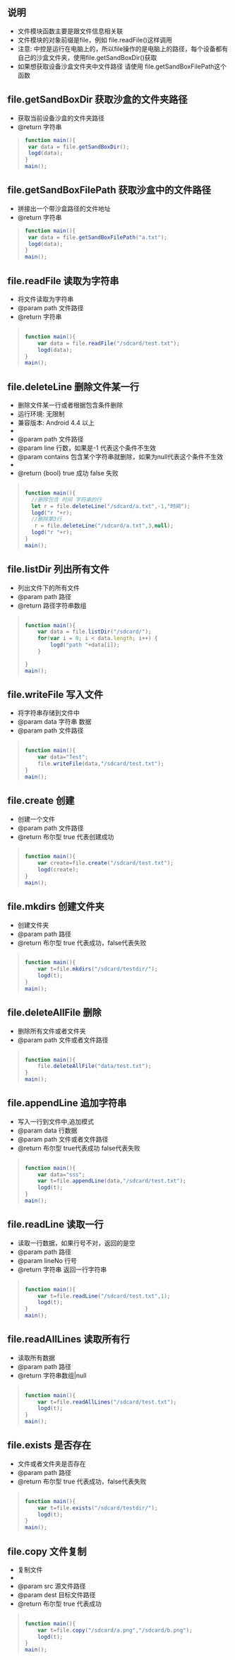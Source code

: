 ## 说明
- 文件模块函数主要是跟文件信息相关联
- 文件模块的对象前缀是file，例如 file.readFile()这样调用
- 注意: 中控是运行在电脑上的，所以file操作的是电脑上的路径，每个设备都有自己的沙盒文件夹，使用file.getSandBoxDir()获取
- 如果想获取设备沙盒文件夹中文件路径 请使用  file.getSandBoxFilePath这个函数





## file.getSandBoxDir 获取沙盒的文件夹路径

* 获取当前设备沙盒的文件夹路径
* @return 字符串

> ```javascript
> function main(){
>  var data = file.getSandBoxDir();
>  logd(data);
> }
> main();
> ```



## file.getSandBoxFilePath 获取沙盒中的文件路径

* 拼接出一个带沙盒路径的文件地址
* @return 字符串

> ```javascript
> function main(){
>  var data = file.getSandBoxFilePath("a.txt");
>  logd(data);
> }
> main();
> ```




## file.readFile 读取为字符串
* 将文件读取为字符串
* @param path 文件路径
* @return 字符串

> ```javascript
>     
> function main(){
>     var data = file.readFile("/sdcard/test.txt");
>     logd(data);
> }
> main();
> ```


## file.deleteLine 删除文件某一行
 * 删除文件某一行或者根据包含条件删除
 * 运行环境: 无限制
 * 兼容版本: Android 4.4 以上
 *
 * @param path 文件路径
 * @param line 行数，如果是-1 代表这个条件不生效
 * @param contains 包含某个字符串就删除，如果为null代表这个条件不生效
 *
 * @return {bool} true 成功 false 失败

> ```javascript
>     
> function main(){
>   //删除包含 时间 字符串的行
>   let r = file.deleteLine("/sdcard/a.txt",-1,"时间");
>   logd("r "+r);
>   //删除第3行
>    r = file.deleteLine("/sdcard/a.txt",3,null);
>   logd("r "+r);
> }
> main();
> ```


## file.listDir 列出所有文件
 * 列出文件下的所有文件
 * @param path 路径
 * @return 路径字符串数组

> ```javascript
>     
> function main(){
>     var data = file.listDir("/sdcard/");
>     for(var i = 0; i < data.length; i++) {
>         logd("path "+data[i]);  
>     }
> 
> }
> main();
> ```

## file.writeFile 写入文件
* 将字符串存储到文件中
* @param data 字符串 数据
* @param path 文件路径

> ```javascript
>     
> function main(){
>     var data="Test";
>     file.writeFile(data,"/sdcard/test.txt");
> }
> main();
> ```


## file.create 创建
* 创建一个文件
* @param path 文件路径
* @return 布尔型 true 代表创建成功

> ```javascript
>     
> function main(){
>     var create=file.create("/sdcard/test.txt");
>     logd(create);
> }
> main();
> ```

## file.mkdirs 创建文件夹
* 创建文件夹
* @param path   路径
* @return 布尔型 true 代表成功，false代表失败
> ```javascript
>     
> function main(){
>     var t=file.mkdirs("/sdcard/testdir/");
>     logd(t);
> }
> main();
> ```




## file.deleteAllFile 删除
* 删除所有文件或者文件夹
* @param path 文件或者文件路径

> ```javascript
>     
> function main(){
>     file.deleteAllFile("data/test.txt");
> }
> main();
> ```

## file.appendLine 追加字符串
* 写入一行到文件中,追加模式
* @param data 行数据
* @param path 文件或者文件路径
* @return 布尔型 true代表成功 false代表失败
> ```javascript
>     
> function main(){
>     var data="sss";
>     var t=file.appendLine(data,"/sdcard/test.txt");
>     logd(t);
> }
> main();
> ```



## file.readLine 读取一行
* 读取一行数据，如果行号不对，返回的是空
* @param path   路径
* @param lineNo 行号
* @return 字符串 返回一行字符串
> ```javascript
>     
> function main(){
>     var t=file.readLine("/sdcard/test.txt",1);
>     logd(t);
> }
> main();
> ```



## file.readAllLines 读取所有行
* 读取所有数据
* @param path   路径
* @return 字符串数组|null
> ```javascript
>     
> function main(){
>     var t=file.readAllLines("/sdcard/test.txt");
>     logd(t);
> }
> main();
> ```





## file.exists 是否存在
* 文件或者文件夹是否存在
* @param path   路径
* @return 布尔型 true 代表成功，false代表失败
> ```javascript
>     
> function main(){
>     var t=file.exists("/sdcard/testdir/");
>     logd(t);
> }
> main();
> ```


## file.copy 文件复制
 * 复制文件
 *
 * @param src 源文件路径
 * @param dest 目标文件路径
 * @return 布尔型 true 代表成功
> ```javascript
>     
> function main(){
>     var t=file.copy("/sdcard/a.png","/sdcard/b.png");
>     logd(t);
> }
> main();
> ```